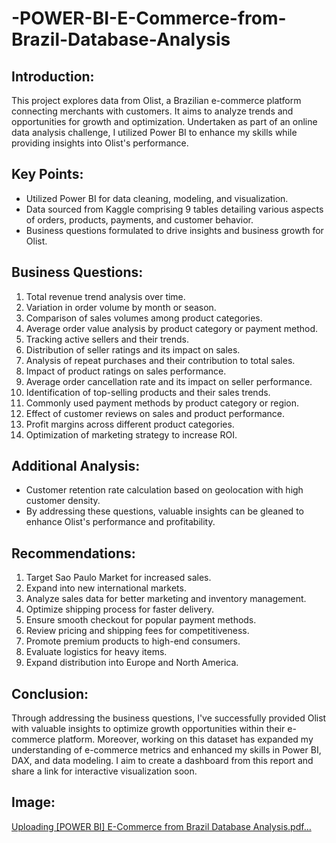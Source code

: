 # -POWER-BI-E-Commerce-from-Brazil-Database-Analysis

## Introduction:
This project explores data from Olist, a Brazilian e-commerce platform connecting merchants with customers. It aims to analyze trends and opportunities for growth and optimization. Undertaken as part of an online data analysis challenge, I utilized Power BI to enhance my skills while providing insights into Olist's performance.

## Key Points:
- Utilized Power BI for data cleaning, modeling, and visualization.
- Data sourced from Kaggle comprising 9 tables detailing various aspects of orders, products, payments, and customer behavior.
- Business questions formulated to drive insights and business growth for Olist.

## Business Questions:
1. Total revenue trend analysis over time.
2. Variation in order volume by month or season.
3. Comparison of sales volumes among product categories.
4. Average order value analysis by product category or payment method.
5. Tracking active sellers and their trends.
6. Distribution of seller ratings and its impact on sales.
7. Analysis of repeat purchases and their contribution to total sales.
8. Impact of product ratings on sales performance.
9. Average order cancellation rate and its impact on seller performance.
10. Identification of top-selling products and their sales trends.
11. Commonly used payment methods by product category or region.
12. Effect of customer reviews on sales and product performance.
13. Profit margins across different product categories.
14. Optimization of marketing strategy to increase ROI.

## Additional Analysis:
- Customer retention rate calculation based on geolocation with high customer density.
- By addressing these questions, valuable insights can be gleaned to enhance Olist's performance and profitability.


## Recommendations:

1. Target Sao Paulo Market for increased sales.
2. Expand into new international markets.
3. Analyze sales data for better marketing and inventory management.
4. Optimize shipping process for faster delivery.
5. Ensure smooth checkout for popular payment methods.
6. Review pricing and shipping fees for competitiveness.
7. Promote premium products to high-end consumers.
8. Evaluate logistics for heavy items.
9. Expand distribution into Europe and North America.

## Conclusion:
Through addressing the business questions, I've successfully provided Olist with valuable insights to optimize growth opportunities within their e-commerce platform.
Moreover, working on this dataset has expanded my understanding of e-commerce metrics and enhanced my skills in Power BI, DAX, and data modeling. I aim to create a dashboard from this report and share a link for interactive visualization soon.

## Image:
[Uploading [POWER BI] E-Commerce from Brazil Database Analysis.pdf…]()


